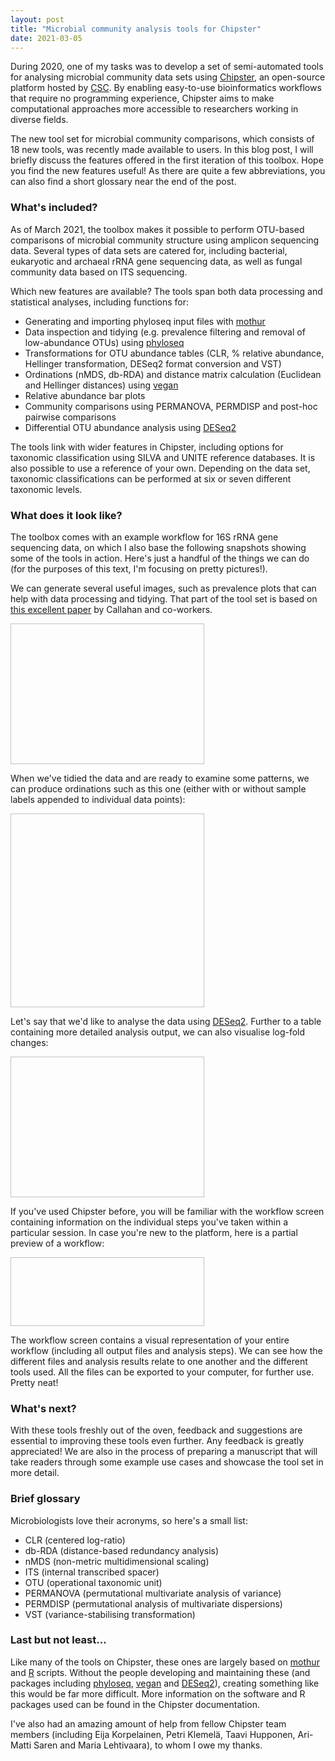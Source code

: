 ```yaml
---
layout: post
title: "Microbial community analysis tools for Chipster"
date: 2021-03-05
---
```


During 2020, one of my tasks was to develop a set of semi-automated tools for analysing microbial community data sets using [Chipster](https://chipster.csc.fi/), an open-source platform hosted by [CSC](https://www.csc.fi/en/). By enabling easy-to-use bioinformatics workflows that require no programming experience, Chipster aims to make computational approaches more accessible to researchers working in diverse fields.

The new tool set for microbial community comparisons, which consists of 18 new tools, was recently made available to users. In this blog post, I will briefly discuss the features offered in the first iteration of this toolbox. Hope you find the new features useful! As there are quite a few abbreviations, you can also find a short glossary near the end of the post.

### What's included?

As of March 2021, the toolbox makes it possible to perform OTU-based comparisons of microbial community structure using amplicon sequencing data. Several types of data sets are catered for, including bacterial, eukaryotic and archaeal rRNA gene sequencing data, as well as fungal community data based on ITS sequencing.

Which new features are available? The tools span both data processing and statistical analyses, including functions for:

- Generating and importing phyloseq input files with [mothur](https://mothur.org/)
- Data inspection and tidying (e.g. prevalence filtering and removal of low-abundance OTUs) using [phyloseq](https://joey711.github.io/phyloseq/)
- Transformations for OTU abundance tables (CLR, % relative abundance, Hellinger transformation, DESeq2 format conversion and VST)
- Ordinations (nMDS, db-RDA) and distance matrix calculation (Euclidean and Hellinger distances) using [vegan](https://cran.r-project.org/web/packages/vegan/)
- Relative abundance bar plots
- Community comparisons using PERMANOVA, PERMDISP and post-hoc pairwise comparisons
- Differential OTU abundance analysis using [DESeq2](https://bioconductor.org/packages/release/bioc/html/DESeq2.html)

The tools link with wider features in Chipster, including options for taxonomic classification using SILVA and UNITE reference databases. It is also possible to use a reference of your own. Depending on the data set, taxonomic classifications can be performed at six or seven different taxonomic levels.

### What does it look like?

The toolbox comes with an example workflow for 16S rRNA gene sequencing data, on which I also base the following snapshots showing some of the tools in action. Here's just a handful of the things we can do (for the purposes of this text, I'm focusing on pretty pictures!).

We can generate several useful images, such as prevalence plots that can help with data processing and tidying. That part of the tool set is based on [this excellent paper](https://f1000research.com/articles/5-1492/v2) by Callahan and co-workers. 

<div class="fig figcenter fighighlight">
<img width="310" height="225" "src="{{ site.url }}/assets/img/chipster-prev.png">
</div>

When we've tidied the data and are ready to examine some patterns, we can produce ordinations such as this one (either with or without sample labels appended to individual data points):

<div class="fig figcenter fighighlight">
<img width="310" height="310" "src="{{ site.url }}/assets/img/chipster-nmds.png">
</div>

Let's say that we'd like to analyse the data using [DESeq2](https://bioconductor.org/packages/release/bioc/html/DESeq2.html). Further to a table containing more detailed analysis output, we can also visualise log-fold changes:

<div class="fig figcenter fighighlight">
<img width="310" height="225" "src="{{ site.url }}/assets/img/chipster-deseq2.png">
</div>

If you've used Chipster before, you will be familiar with the workflow screen containing information on the individual steps you've taken within a particular session. In case you're new to the platform, here is a partial preview of a workflow: 

<div class="fig figcenter fighighlight">
<img width="310" height="110" "src="{{ site.url }}/assets/img/chipster-workflow.png">
</div>

The workflow screen contains a visual representation of your entire workflow (including all output files and analysis steps). We can see how the different files and analysis results relate to one another and the different tools used. All the files can be exported to your computer, for further use. Pretty neat!

### What's next?

With these tools freshly out of the oven, feedback and suggestions are essential to improving these tools even further. Any feedback is greatly appreciated! We are also in the process of preparing a manuscript that will take readers through some example use cases and showcase the tool set in more detail.

### Brief glossary

Microbiologists love their acronyms, so here's a small list:

- CLR (centered log-ratio)
- db-RDA (distance-based redundancy analysis)
- nMDS (non-metric multidimensional scaling)
- ITS (internal transcribed spacer)
- OTU (operational taxonomic unit)
- PERMANOVA (permutational multivariate analysis of variance)
- PERMDISP (permutational analysis of multivariate dispersions)
- VST (variance-stabilising transformation)

### Last but not least...

Like many of the tools on Chipster, these ones are largely based on [mothur](https://mothur.org/) and [R](https://www.r-project.org/) scripts. Without the people developing and maintaining these (and packages including [phyloseq](https://joey711.github.io/phyloseq/), [vegan](https://cran.r-project.org/web/packages/vegan/) and [DESeq2](https://bioconductor.org/packages/release/bioc/html/DESeq2.html)), creating something like this would be far more difficult. More information on the software and R packages used can be found in the Chipster documentation.

I've also had an amazing amount of help from fellow Chipster team members (including Eija Korpelainen, Petri Klemelä, Taavi Hupponen, Ari-Matti Saren and Maria Lehtivaara), to whom I owe my thanks.

